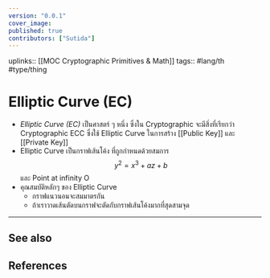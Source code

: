 ```yaml
---
version: "0.0.1"
cover_image:
published: true
contributors: ["Sutida"]
---
```

uplinks:: [[MOC Cryptographic Primitives & Math]]
tags:: #lang/th #type/thing

# Elliptic Curve (EC)
- *Elliptic Curve (EC)*  เป็นศาสตร์ ๆ หนึ่ง ซึ่งใน Cryptographic  จะมีสิ่งที่เรียกว่า Cryptographic ECC ซึ่งใช้ Elliptic Curve ในการสร้าง [[Public Key]] และ [[Private Key]] 
- Elliptic Curve  เป็นกราฟเส้นโค้ง ที่ถูกกำหนดด้วยสมการ $$ y^2= x^3 + az+b $$
และ Point at infinity O 
- คุณสมบัติหลักๆ ของ Elliptic Curve
	- กราฟแนวนอนจะสมมาตรกัน
	- ถ้าเราวาดเส้นตัดบนกราฟจะตัดกับกราฟเส้นโค้งมากที่สุดสามจุด
---
## See also
## References
